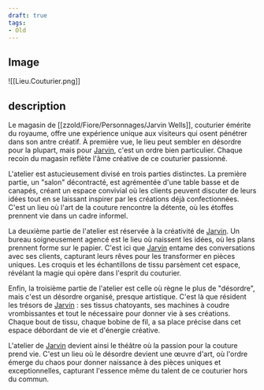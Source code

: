 ```yaml
---
draft: true
tags:
- Old
---
```


## Image
![[Lieu.Couturier.png]]

## description
Le magasin de [[zzold/Fiore/Personnages/Jarvin Wells]], couturier émérite du royaume, offre une expérience unique aux visiteurs qui osent pénétrer dans son antre créatif. À première vue, le lieu peut sembler en désordre pour la plupart, mais pour [Jarvin](zzold/Fiore/Personnages/Jarvin%20Wells.md), c'est un ordre bien particulier. Chaque recoin du magasin reflète l'âme créative de ce couturier passionné.

L'atelier est astucieusement divisé en trois parties distinctes. La première partie, un "salon" décontracté, est agrémentée d'une table basse et de canapés, créant un espace convivial où les clients peuvent discuter de leurs idées tout en se laissant inspirer par les créations déjà confectionnées. C'est un lieu où l'art de la couture rencontre la détente, où les étoffes prennent vie dans un cadre informel.

La deuxième partie de l'atelier est réservée à la créativité de [Jarvin](zzold/Fiore/Personnages/Jarvin%20Wells.md). Un bureau soigneusement agencé est le lieu où naissent les idées, où les plans prennent forme sur le papier. C'est ici que [Jarvin](zzold/Fiore/Personnages/Jarvin%20Wells.md) entame des conversations avec ses clients, capturant leurs rêves pour les transformer en pièces uniques. Les croquis et les échantillons de tissu parsèment cet espace, révélant la magie qui opère dans l'esprit du couturier.

Enfin, la troisième partie de l'atelier est celle où règne le plus de "désordre", mais c'est un désordre organisé, presque artistique. C'est là que résident les trésors de [Jarvin](zzold/Fiore/Personnages/Jarvin%20Wells.md) : ses tissus chatoyants, ses machines à coudre vrombissantes et tout le nécessaire pour donner vie à ses créations. Chaque bout de tissu, chaque bobine de fil, a sa place précise dans cet espace débordant de vie et d'énergie créative.

L'atelier de [Jarvin](zzold/Fiore/Personnages/Jarvin%20Wells.md) devient ainsi le théâtre où la passion pour la couture prend vie. C'est un lieu où le désordre devient une œuvre d'art, où l'ordre émerge du chaos pour donner naissance à des pièces uniques et exceptionnelles, capturant l'essence même du talent de ce couturier hors du commun.